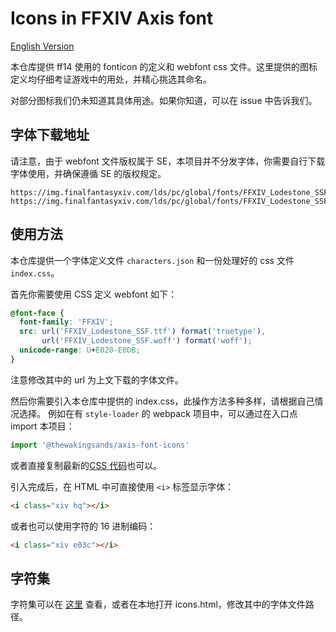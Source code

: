 # Icons in FFXIV Axis font

[English Version](./README_en.md)

本仓库提供 ff14 使用的 fonticon 的定义和 webfont css 文件。这里提供的图标定义均仔细考证游戏中的用处，并精心挑选其命名。

对部分图标我们仍未知道其具体用途。如果你知道，可以在 issue 中告诉我们。

## 字体下载地址

请注意，由于 webfont 文件版权属于 SE，本项目并不分发字体，你需要自行下载字体使用，并确保遵循 SE 的版权规定。

```
https://img.finalfantasyxiv.com/lds/pc/global/fonts/FFXIV_Lodestone_SSF.woff
https://img.finalfantasyxiv.com/lds/pc/global/fonts/FFXIV_Lodestone_SSF.ttf
```

## 使用方法

本仓库提供一个字体定义文件 `characters.json` 和一份处理好的 css 文件 `index.css`。

首先你需要使用 CSS 定义 webfont 如下：

```css
@font-face {
  font-family: 'FFXIV';
  src: url('FFXIV_Lodestone_SSF.ttf') format('truetype'),
       url('FFXIV_Lodestone_SSF.woff') format('woff');
  unicode-range: U+E020-E0DB;
}
```

注意修改其中的 url 为上文下载的字体文件。

然后你需要引入本仓库中提供的 index.css，此操作方法多种多样，请根据自己情况选择。
例如在有 `style-loader` 的 webpack 项目中，可以通过在入口点 import 本项目：

```js
import '@thewakingsands/axis-font-icons'
```

或者直接复制最新的[CSS 代码](https://www.unpkg.com/@thewakingsands/axis-font-icons@latest/index.css)也可以。

引入完成后，在 HTML 中可直接使用 `<i>` 标签显示字体：

```html
<i class="xiv hq"></i>
```

或者也可以使用字符的 16 进制编码：

```html
<i class="xiv e03c"></i>
```

## 字符集

字符集可以在 [这里](https://www.unpkg.com/@thewakingsands/axis-font-icons@latest/icons.html) 查看，或者在本地打开 icons.html，修改其中的字体文件路径。
